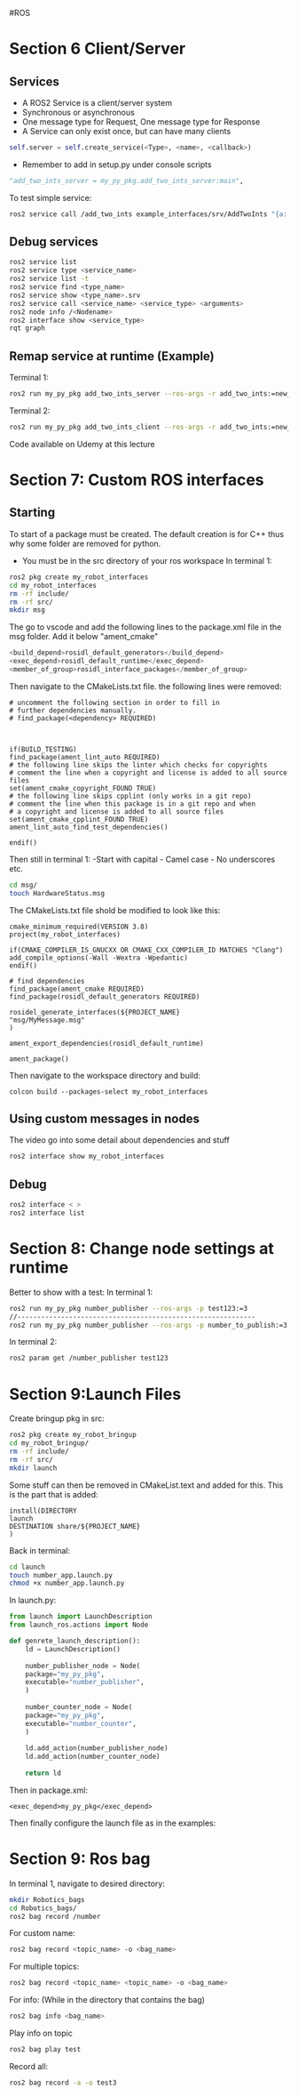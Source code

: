 #ROS
# Section 6 Client/Server

## Services
- A ROS2 Service is a client/server system
- Synchronous or asynchronous
- One message type for Request, One message type for Response
- A Service can only exist once, but can have many clients
```python
self.server = self.create_service(<Type>, <name>, <callback>)
```
- Remember to add in setup.py under console scripts
```python
"add_two_ints_server = my_py_pkg.add_two_ints_server:main",  
```
To test simple service:
```bash
ros2 service call /add_two_ints example_interfaces/srv/AddTwoInts "{a: 3, b: 4}"
```

## Debug services
```bash
ros2 service list
ros2 service type <service_name>
ros2 service list -t 
ros2 service find <type_name>
ros2 service show <type_name>.srv
ros2 service call <service_name> <service_type> <arguments>
ros2 node info /<Nodename>
ros2 interface show <service_type>
rqt graph
```
## Remap service at runtime (Example)
Terminal 1:
```bash
ros2 run my_py_pkg add_two_ints_server --ros-args -r add_two_ints:=new_name
```
Terminal 2:
```bash
ros2 run my_py_pkg add_two_ints_client --ros-args -r add_two_ints:=new_name
```

Code available on Udemy at this lecture

# Section 7: Custom ROS interfaces
## Starting
To start of a package must be created. The default creation is for C++ thus why some folder are removed for python. 
- You must be in the src directory of your ros workspace
In terminal 1:
```bash
ros2 pkg create my_robot_interfaces
cd my_robot_interfaces
rm -rf include/
rm -rf src/
mkdir msg
```
The go to vscode and add the following lines to the package.xml file in the msg folder. Add it below "ament_cmake"
```python
<build_depend>rosidl_default_generators</build_depend>
<exec_depend>rosidl_default_runtime</exec_depend>
<member_of_group>rosidl_interface_packages</member_of_group>
```
Then navigate to the CMakeLists.txt file. the following lines were removed:
```
# uncomment the following section in order to fill in
# further dependencies manually.
# find_package(<dependency> REQUIRED)

  

if(BUILD_TESTING)
find_package(ament_lint_auto REQUIRED)
# the following line skips the linter which checks for copyrights
# comment the line when a copyright and license is added to all source files
set(ament_cmake_copyright_FOUND TRUE)
# the following line skips cpplint (only works in a git repo)
# comment the line when this package is in a git repo and when
# a copyright and license is added to all source files
set(ament_cmake_cpplint_FOUND TRUE)
ament_lint_auto_find_test_dependencies()

endif()
```
Then still in terminal 1:
	-Start with capital
	- Camel case
	- No underscores etc.
```bash
cd msg/
touch HardwareStatus.msg
```
The CMakeLists.txt file shold be modified to look like this:
```
cmake_minimum_required(VERSION 3.8)
project(my_robot_interfaces)

if(CMAKE_COMPILER_IS_GNUCXX OR CMAKE_CXX_COMPILER_ID MATCHES "Clang")
add_compile_options(-Wall -Wextra -Wpedantic)
endif()

# find dependencies
find_package(ament_cmake REQUIRED)
find_package(rosidl_default_generators REQUIRED)

rosidel_generate_interfaces(${PROJECT_NAME}
"msg/MyMessage.msg"
)

ament_export_dependencies(rosidl_default_runtime)
  
ament_package()
```
Then navigate to the workspace directory and build:
```
colcon build --packages-select my_robot_interfaces
```
## Using custom messages in nodes
The video go into some detail about dependencies and stuff
```bash
ros2 interface show my_robot_interfaces
```

## Debug
```bash
ros2 interface < >
ros2 interface list
```
# Section 8: Change node settings at runtime

Better to show with a test:
In terminal 1:
```bash
ros2 run my_py_pkg number_publisher --ros-args -p test123:=3
//------------------------------------------------------------
ros2 run my_py_pkg number_publisher --ros-args -p number_to_publish:=3 -p publish_frequency:=4.5
```
In terminal 2:
```bash
ros2 param get /number_publisher test123
```
# Section 9:Launch Files
Create bringup pkg in src:
```bash
ros2 pkg create my_robot_bringup
cd my_robot_bringup/
rm -rf include/
rm -rf src/
mkdir launch
```
Some stuff can then be removed in CMakeList.text and added for this. This is the part that is added:
```
install(DIRECTORY
launch
DESTINATION share/${PROJECT_NAME}
)
```
Back in terminal:
```bash
cd launch
touch number_app.launch.py
chmod +x number_app.launch.py
```
In launch.py:
```python
from launch import LaunchDescription
from launch_ros.actions import Node

def genrete_launch_description():
	ld = LaunchDescription()
	
	number_publisher_node = Node(
	package="my_py_pkg",
	executable="number_publisher",
	)
	
	number_counter_node = Node(
	package="my_py_pkg",
	executable="number_counter",
	)
	
	ld.add_action(number_publisher_node)
	ld.add_action(number_counter_node)
	
	return ld
```
Then in package.xml:
```
<exec_depend>my_py_pkg</exec_depend>
```
Then finally configure the launch file as in the examples:
# Section 9: Ros bag
In terminal 1, navigate to desired directory:
```bash
mkdir Robotics_bags
cd Robotics_bags/
ros2 bag record /number
```
For custom name:
```bash
ros2 bag record <topic_name> -o <bag_name>
```
For multiple topics:
```bash
ros2 bag record <topic_name> <topic_name> -o <bag_name>
```
For info: (While in the directory that contains the bag)
```bash
ros2 bag info <bag_name>
```
Play info on topic
```bash
ros2 bag play test
```
Record all:
```bash
ros2 bag record -a -o test3
```
